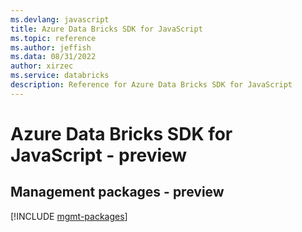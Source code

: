 ```yaml
---
ms.devlang: javascript
title: Azure Data Bricks SDK for JavaScript
ms.topic: reference
ms.author: jeffish
ms.data: 08/31/2022
author: xirzec
ms.service: databricks
description: Reference for Azure Data Bricks SDK for JavaScript
---
```

# Azure Data Bricks SDK for JavaScript - preview

## Management packages - preview
[!INCLUDE [mgmt-packages](data-bricks-mgmt-index.md)]